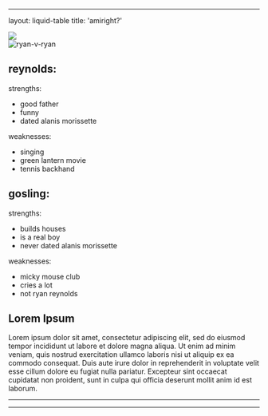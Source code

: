 
---
layout: liquid-table
title: 'amiright?'

![](img/ryan-v-ryan.jpg)  
![ryan-v-ryan](https://github.com/NusratNasrinKhan/NusratNasrinKhan.github.io/assets/139189697/d0592e80-ea45-477a-a25e-b6dc095c7733)

## reynolds:
  strengths:
  - good father
  - funny
  - dated alanis morissette
  
  
 weaknesses: 
  - singing
  - green lantern movie
  - tennis backhand
## gosling:
strengths: 
  - builds houses
  - is a real boy
  - never dated alanis morissette

  weaknesses: 
  - micky mouse club
  - cries a lot
  - not ryan reynolds
## Lorem Ipsum

Lorem ipsum dolor sit amet, consectetur adipiscing elit, sed do eiusmod tempor incididunt ut labore et dolore magna aliqua. Ut enim ad minim veniam, quis nostrud exercitation ullamco laboris nisi ut aliquip ex ea commodo consequat. Duis aute irure dolor in reprehenderit in voluptate velit esse cillum dolore eu fugiat nulla pariatur. Excepteur sint occaecat cupidatat non proident, sunt in culpa qui officia deserunt mollit anim id est laborum.

<a href="https://github.com/DS4PS/barebones-jekyll/blob/master/_layouts/liquid-table.html" target = "_blank"> 
         


<hr>

---


          



         



